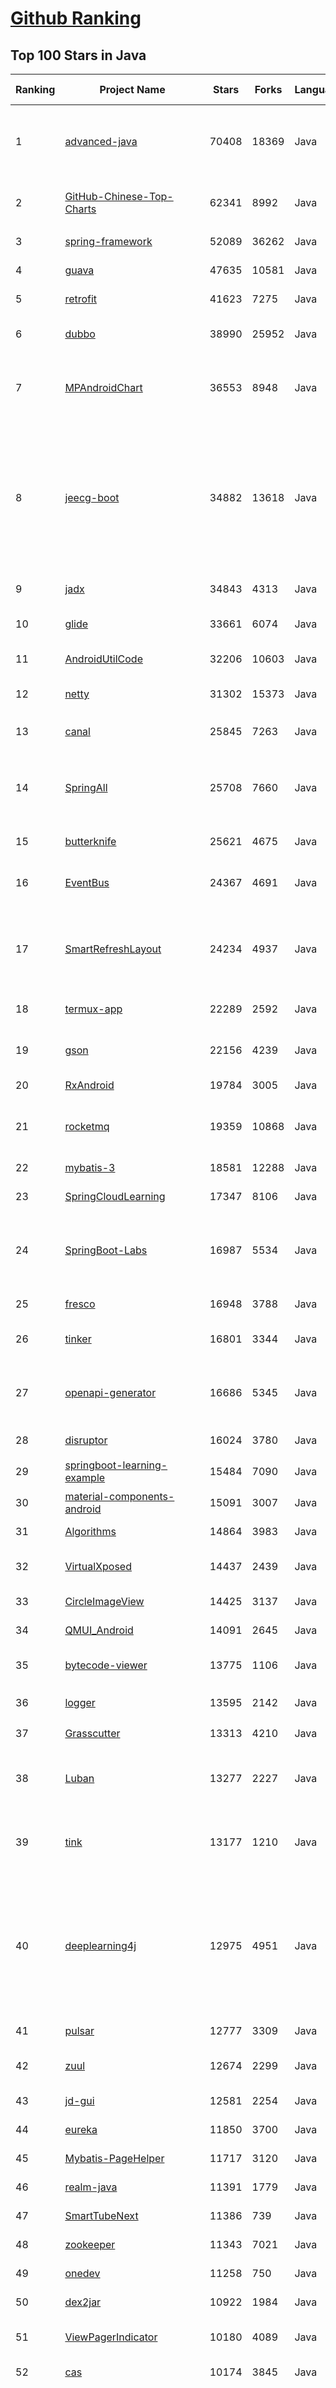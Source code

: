 [Github Ranking](../README.md)
==========

## Top 100 Stars in Java

| Ranking | Project Name | Stars | Forks | Language | Open Issues | Description | Last Commit |
| ------- | ------------ | ----- | ----- | -------- | ----------- | ----------- | ----------- |
| 1 | [advanced-java](https://github.com/doocs/advanced-java) | 70408 | 18369 | Java | 3 | 😮 Core Interview Questions & Answers For Experienced Java(Backend) Developers \| 互联网 Java 工程师进阶知识完全扫盲：涵盖高并发、分布式、高可用、微服务、海量数据处理等领域知识 | 2023-05-25T01:36:16Z |
| 2 | [GitHub-Chinese-Top-Charts](https://github.com/GrowingGit/GitHub-Chinese-Top-Charts) | 62341 | 8992 | Java | 116 | :cn: GitHub中文排行榜，各语言分设「软件 \| 资料」榜单，精准定位中文好项目。各取所需，高效学习。 | 2023-06-12T02:02:06Z |
| 3 | [spring-framework](https://github.com/spring-projects/spring-framework) | 52089 | 36262 | Java | 1258 | Spring Framework | 2023-06-11T16:23:49Z |
| 4 | [guava](https://github.com/google/guava) | 47635 | 10581 | Java | 626 | Google core libraries for Java | 2023-06-09T15:57:08Z |
| 5 | [retrofit](https://github.com/square/retrofit) | 41623 | 7275 | Java | 153 | A type-safe HTTP client for Android and the JVM | 2023-06-09T02:49:47Z |
| 6 | [dubbo](https://github.com/apache/dubbo) | 38990 | 25952 | Java | 810 | Apache Dubbo is a high-performance, java based, open source RPC framework. | 2023-06-12T02:10:19Z |
| 7 | [MPAndroidChart](https://github.com/PhilJay/MPAndroidChart) | 36553 | 8948 | Java | 2003 | A powerful 🚀 Android chart view / graph view library, supporting line- bar- pie- radar- bubble- and candlestick charts as well as scaling, panning and animations. | 2023-05-19T10:24:58Z |
| 8 | [jeecg-boot](https://github.com/jeecgboot/jeecg-boot) | 34882 | 13618 | Java | 26 | 🔥「企业级低代码平台」前后端分离架构SpringBoot 2.x，SpringCloud，Ant Design&Vue，Mybatis，Shiro，JWT。强大的代码生成器让前后端代码一键生成，无需写任何代码! 引领新的开发模式OnlineCoding->代码生成->手工MERGE，帮助Java项目解决70%重复工作，让开发更关注业务，既能快速提高效率，帮助公司节省成本，同时又不失灵活性。 | 2023-06-07T10:35:43Z |
| 9 | [jadx](https://github.com/skylot/jadx) | 34843 | 4313 | Java | 322 | Dex to Java decompiler | 2023-06-11T12:57:39Z |
| 10 | [glide](https://github.com/bumptech/glide) | 33661 | 6074 | Java | 425 | An image loading and caching library for Android focused on smooth scrolling | 2023-06-11T08:12:20Z |
| 11 | [AndroidUtilCode](https://github.com/Blankj/AndroidUtilCode) | 32206 | 10603 | Java | 259 | :fire: Android developers should collect the following utils(updating). | 2023-05-22T01:52:08Z |
| 12 | [netty](https://github.com/netty/netty) | 31302 | 15373 | Java | 537 | Netty project - an event-driven asynchronous network application framework | 2023-06-09T09:07:45Z |
| 13 | [canal](https://github.com/alibaba/canal) | 25845 | 7263 | Java | 958 | 阿里巴巴 MySQL binlog 增量订阅&消费组件  | 2023-05-30T16:38:33Z |
| 14 | [SpringAll](https://github.com/wuyouzhuguli/SpringAll) | 25708 | 7660 | Java | 16 | 循序渐进，学习Spring Boot、Spring Boot & Shiro、Spring Batch、Spring Cloud、Spring Cloud Alibaba、Spring Security & Spring Security OAuth2，博客Spring系列源码：https://mrbird.cc | 2022-10-31T09:56:20Z |
| 15 | [butterknife](https://github.com/JakeWharton/butterknife) | 25621 | 4675 | Java | 97 | Bind Android views and callbacks to fields and methods. | 2023-03-29T12:06:37Z |
| 16 | [EventBus](https://github.com/greenrobot/EventBus) | 24367 | 4691 | Java | 97 | Event bus for Android and Java that simplifies communication between Activities, Fragments, Threads, Services, etc. Less code, better quality. | 2023-05-27T17:58:03Z |
| 17 | [SmartRefreshLayout](https://github.com/scwang90/SmartRefreshLayout) | 24234 | 4937 | Java | 286 | 🔥下拉刷新、上拉加载、二级刷新、淘宝二楼、RefreshLayout、OverScroll，Android智能下拉刷新框架，支持越界回弹、越界拖动，具有极强的扩展性，集成了几十种炫酷的Header和 Footer。 | 2023-04-27T07:04:09Z |
| 18 | [termux-app](https://github.com/termux/termux-app) | 22289 | 2592 | Java | 300 | Termux - a terminal emulator application for Android OS extendible by variety of packages. | 2023-06-01T05:57:59Z |
| 19 | [gson](https://github.com/google/gson) | 22156 | 4239 | Java | 293 | A Java serialization/deserialization library to convert Java Objects into JSON and back | 2023-06-09T23:29:29Z |
| 20 | [RxAndroid](https://github.com/ReactiveX/RxAndroid) | 19784 | 3005 | Java | 1 | RxJava bindings for Android | 2023-02-20T12:33:53Z |
| 21 | [rocketmq](https://github.com/apache/rocketmq) | 19359 | 10868 | Java | 380 | Apache RocketMQ is a cloud native messaging and streaming platform, making it simple to build event-driven applications. | 2023-06-11T02:31:31Z |
| 22 | [mybatis-3](https://github.com/mybatis/mybatis-3) | 18581 | 12288 | Java | 128 | MyBatis SQL mapper framework for Java | 2023-06-11T22:22:53Z |
| 23 | [SpringCloudLearning](https://github.com/forezp/SpringCloudLearning) | 17347 | 8106 | Java | 39 | 《史上最简单的Spring Cloud教程源码》 | 2021-04-12T09:53:47Z |
| 24 | [SpringBoot-Labs](https://github.com/yudaocode/SpringBoot-Labs) | 16987 | 5534 | Java | 26 | 一个涵盖六个专栏：Spring Boot 2.X、Spring Cloud、Spring Cloud Alibaba、Dubbo、分布式消息队列、分布式事务的仓库。希望胖友小手一抖，右上角来个 Star，感恩 1024 | 2022-09-03T08:55:18Z |
| 25 | [fresco](https://github.com/facebook/fresco) | 16948 | 3788 | Java | 203 | An Android library for managing images and the memory they use. | 2023-06-10T21:12:41Z |
| 26 | [tinker](https://github.com/Tencent/tinker) | 16801 | 3344 | Java | 483 | Tinker is a hot-fix solution library for Android, it supports dex, library and resources update without reinstall apk. | 2023-06-11T03:14:20Z |
| 27 | [openapi-generator](https://github.com/OpenAPITools/openapi-generator) | 16686 | 5345 | Java | 3670 | OpenAPI Generator allows generation of API client libraries (SDK generation), server stubs, documentation and configuration automatically given an OpenAPI Spec (v2, v3) | 2023-06-11T20:35:30Z |
| 28 | [disruptor](https://github.com/LMAX-Exchange/disruptor) | 16024 | 3780 | Java | 8 | High Performance Inter-Thread Messaging Library | 2023-05-31T16:01:36Z |
| 29 | [springboot-learning-example](https://github.com/JeffLi1993/springboot-learning-example) | 15484 | 7090 | Java | 14 | spring boot 实践学习案例，是 spring boot 初学者及核心技术巩固的最佳实践。 | 2023-03-23T16:59:35Z |
| 30 | [material-components-android](https://github.com/material-components/material-components-android) | 15091 | 3007 | Java | 440 | Modular and customizable Material Design UI components for Android | 2023-06-09T15:03:32Z |
| 31 | [Algorithms](https://github.com/williamfiset/Algorithms) | 14864 | 3983 | Java | 53 | A collection of algorithms and data structures | 2023-06-09T03:54:51Z |
| 32 | [VirtualXposed](https://github.com/android-hacker/VirtualXposed) | 14437 | 2439 | Java | 124 | A simple app to use Xposed without root, unlock the bootloader or modify system image, etc. | 2022-09-09T02:58:50Z |
| 33 | [CircleImageView](https://github.com/hdodenhof/CircleImageView) | 14425 | 3137 | Java | 5 | A circular ImageView for Android | 2023-04-06T07:46:13Z |
| 34 | [QMUI_Android](https://github.com/Tencent/QMUI_Android) | 14091 | 2645 | Java | 418 | 提高 Android UI 开发效率的 UI 库 | 2023-04-07T10:42:07Z |
| 35 | [bytecode-viewer](https://github.com/Konloch/bytecode-viewer) | 13775 | 1106 | Java | 81 | A Java 8+ Jar & Android APK Reverse Engineering Suite (Decompiler, Editor, Debugger & More) | 2023-04-27T03:29:49Z |
| 36 | [logger](https://github.com/orhanobut/logger) | 13595 | 2142 | Java | 69 | ✔️ Simple, pretty and powerful logger for android | 2022-09-14T10:04:00Z |
| 37 | [Grasscutter](https://github.com/Grasscutters/Grasscutter) | 13313 | 4210 | Java | 59 | A server software reimplementation for a certain anime game. | 2023-06-11T20:26:35Z |
| 38 | [Luban](https://github.com/Curzibn/Luban) | 13277 | 2227 | Java | 145 | Luban(鲁班)—Image compression with efficiency very close to WeChat Moments/可能是最接近微信朋友圈的图片压缩算法 | 2021-11-06T13:32:29Z |
| 39 | [tink](https://github.com/google/tink) | 13177 | 1210 | Java | 33 | Tink is a multi-language, cross-platform, open source library that provides cryptographic APIs that are secure, easy to use correctly, and hard(er) to misuse. | 2023-06-08T20:18:45Z |
| 40 | [deeplearning4j](https://github.com/deeplearning4j/deeplearning4j) | 12975 | 4951 | Java | 610 | Suite of tools for deploying and training deep learning models using the JVM. Highlights include model import for keras, tensorflow, and onnx/pytorch, a modular and tiny c++ library for running math code and a java based math library on top of the core c++ library. Also includes samediff: a pytorch/tensorflow like library for running deep learning using automatic differentiation. | 2023-06-11T20:59:09Z |
| 41 | [pulsar](https://github.com/apache/pulsar) | 12777 | 3309 | Java | 911 | Apache Pulsar - distributed pub-sub messaging system | 2023-06-12T02:34:23Z |
| 42 | [zuul](https://github.com/Netflix/zuul) | 12674 | 2299 | Java | 241 | Zuul is a gateway service that provides dynamic routing, monitoring, resiliency, security, and more. | 2023-06-09T16:56:43Z |
| 43 | [jd-gui](https://github.com/java-decompiler/jd-gui) | 12581 | 2254 | Java | 192 | A standalone Java Decompiler GUI | 2023-02-21T09:24:20Z |
| 44 | [eureka](https://github.com/Netflix/eureka) | 11850 | 3700 | Java | 58 | AWS Service registry for resilient mid-tier load balancing and failover. | 2023-06-05T16:34:03Z |
| 45 | [Mybatis-PageHelper](https://github.com/pagehelper/Mybatis-PageHelper) | 11717 | 3120 | Java | 38 | Mybatis通用分页插件 | 2023-06-03T03:25:30Z |
| 46 | [realm-java](https://github.com/realm/realm-java) | 11391 | 1779 | Java | 359 | Realm is a mobile database: a replacement for SQLite & ORMs | 2023-06-02T08:21:35Z |
| 47 | [SmartTubeNext](https://github.com/yuliskov/SmartTubeNext) | 11386 | 739 | Java | 1365 | Ad free app for watching tube videos on Android TV boxes | 2023-06-11T10:06:34Z |
| 48 | [zookeeper](https://github.com/apache/zookeeper) | 11343 | 7021 | Java | 0 | Apache ZooKeeper | 2023-06-10T11:31:42Z |
| 49 | [onedev](https://github.com/theonedev/onedev) | 11258 | 750 | Java | 0 | Self-hosted Git Server with CI/CD and Kanban | 2023-06-11T14:08:26Z |
| 50 | [dex2jar](https://github.com/pxb1988/dex2jar) | 10922 | 1984 | Java | 385 | Tools to work with android .dex and java .class files | 2023-04-15T16:45:33Z |
| 51 | [ViewPagerIndicator](https://github.com/JakeWharton/ViewPagerIndicator) | 10180 | 4089 | Java | 135 | Paging indicator widgets compatible with the ViewPager from the Android Support Library and ActionBarSherlock. | 2017-11-26T17:13:46Z |
| 52 | [cas](https://github.com/apereo/cas) | 10174 | 3845 | Java | 0 | Apereo CAS - Identity & Single Sign On for all earthlings and beyond. | 2023-06-09T14:31:06Z |
| 53 | [newbee-mall](https://github.com/newbee-ltd/newbee-mall) | 10102 | 2575 | Java | 0 | 🔥 🎉newbee-mall是一套电商系统，包括基础版本(Spring Boot+Thymeleaf)、前后端分离版本(Spring Boot+Vue 3+Element-Plus+Vue-Router 4+Pinia+Vant 4) 、秒杀版本、Go语言版本、微服务版本(Spring Cloud Alibaba+Nacos+Sentinel+Seata+Spring Cloud Gateway+OpenFeign+ELK)。 前台商城系统包含首页门户、商品分类、新品上线、首页轮播、商品推荐、商品搜索、商品展示、购物车、订单结算、订单流程、个人订单管理、会员中心、帮助中心等模块。 后台管理系统包含数据面板、轮播图管理、商品管理、订单管理、会员管理、分类管理、设置等模块。 | 2023-05-31T08:54:56Z |
| 54 | [paascloud-master](https://github.com/paascloud/paascloud-master) | 9606 | 4354 | Java | 83 | spring cloud + vue + oAuth2.0全家桶实战，前后端分离模拟商城，完整的购物流程、后端运营平台，可以实现快速搭建企业级微服务项目。支持微信登录等三方登录。 | 2023-04-29T01:25:55Z |
| 55 | [OpenRefine](https://github.com/OpenRefine/OpenRefine) | 9524 | 1837 | Java | 584 | OpenRefine is a free, open source power tool for working with messy data and improving it | 2023-06-10T13:37:24Z |
| 56 | [Activiti](https://github.com/Activiti/Activiti) | 9457 | 6915 | Java | 456 | Activiti is a light-weight workflow and Business Process Management (BPM) Platform targeted at business people, developers and system admins. Its core is a super-fast and rock-solid BPMN 2 process engine for Java. It's open-source and distributed under the Apache license. Activiti runs in any Java application, on a server, on a cluster or in the cloud. It integrates perfectly with Spring, it is extremely lightweight and based on simple concepts.  | 2023-06-08T19:30:13Z |
| 57 | [cryptomator](https://github.com/cryptomator/cryptomator) | 9398 | 752 | Java | 273 | Multi-platform transparent client-side encryption of your files in the cloud | 2023-06-11T10:43:36Z |
| 58 | [storm](https://github.com/nathanmarz/storm) | 8873 | 1695 | Java | 0 | Distributed and fault-tolerant realtime computation: stream processing, continuous computation, distributed RPC, and more | 2017-08-16T04:24:20Z |
| 59 | [resilience4j](https://github.com/resilience4j/resilience4j) | 8820 | 1220 | Java | 149 | Resilience4j is a fault tolerance library designed for Java8 and functional programming | 2023-06-08T04:01:52Z |
| 60 | [Android-PullToRefresh](https://github.com/chrisbanes/Android-PullToRefresh) | 8744 | 4772 | Java | 0 | DEPRECATED | 2017-10-13T08:40:58Z |
| 61 | [android-gpuimage](https://github.com/cats-oss/android-gpuimage) | 8695 | 2254 | Java | 325 | Android filters based on OpenGL (idea from GPUImage for iOS) | 2022-08-03T16:07:30Z |
| 62 | [languagetool](https://github.com/languagetool-org/languagetool) | 8694 | 1062 | Java | 1825 | Style and Grammar Checker for 25+ Languages | 2023-06-11T16:48:38Z |
| 63 | [toBeBetterJavaer](https://github.com/itwanger/toBeBetterJavaer) | 8418 | 1276 | Java | 26 | 一份通俗易懂、风趣幽默的Java学习指南，内容涵盖Java基础、Java并发编程、Java虚拟机、Java企业级开发、Java面试等核心知识点。学Java，就认准二哥的Java进阶之路😄 | 2023-06-06T07:59:27Z |
| 64 | [Android-SpinKit](https://github.com/ybq/Android-SpinKit) | 8413 | 1307 | Java | 56 | Android  loading animations | 2023-05-28T14:27:04Z |
| 65 | [dropwizard](https://github.com/dropwizard/dropwizard) | 8402 | 3456 | Java | 9 | A damn simple library for building production-ready RESTful web services. | 2023-06-12T01:29:34Z |
| 66 | [Signal-Server](https://github.com/signalapp/Signal-Server) | 8282 | 1992 | Java | 0 | Server supporting the Signal Private Messenger applications on Android, Desktop, and iOS | 2023-06-09T16:17:10Z |
| 67 | [epoxy](https://github.com/airbnb/epoxy) | 8222 | 725 | Java | 286 | Epoxy is an Android library for building complex screens in a RecyclerView | 2023-05-25T09:33:07Z |
| 68 | [plantuml](https://github.com/plantuml/plantuml) | 8217 | 789 | Java | 391 | Generate diagrams from textual description | 2023-06-11T18:55:10Z |
| 69 | [atlas](https://github.com/alibaba/atlas) | 8108 | 1519 | Java | 84 | A powerful Android Dynamic Component Framework. | 2022-01-27T14:31:30Z |
| 70 | [react-native-image-picker](https://github.com/react-native-image-picker/react-native-image-picker) | 8063 | 2022 | Java | 183 | :sunrise_over_mountains: A React Native module that allows you to use native UI to select media from the device library or directly from the camera. | 2023-06-08T16:33:26Z |
| 71 | [spider-flow](https://github.com/ssssssss-team/spider-flow) | 8060 | 1547 | Java | 9 | 新一代爬虫平台，以图形化方式定义爬虫流程，不写代码即可完成爬虫。 | 2023-03-18T04:07:04Z |
| 72 | [LitePal](https://github.com/guolindev/LitePal) | 7992 | 1596 | Java | 83 | An Android library that makes developers use SQLite database extremely easy. | 2022-08-19T08:29:56Z |
| 73 | [HomeMirror](https://github.com/HannahMitt/HomeMirror) | 7890 | 688 | Java | 32 | Android application powering the mirror in my house | 2023-05-28T16:33:49Z |
| 74 | [material-theme-jetbrains](https://github.com/ChrisRM/material-theme-jetbrains) | 7883 | 474 | Java | 0 | JetBrains theme of Material Theme | 2022-01-26T21:43:17Z |
| 75 | [EhViewer](https://github.com/seven332/EhViewer) | 7835 | 978 | Java | 197 | [DEPRECATED] An Unofficial E-Hentai Application for Android | 2019-08-09T04:50:17Z |
| 76 | [metrics](https://github.com/dropwizard/metrics) | 7725 | 1821 | Java | 6 | :chart_with_upwards_trend: Capturing JVM- and application-level metrics. So you know what's going on. | 2023-06-12T02:04:46Z |
| 77 | [Paper](https://github.com/PaperMC/Paper) | 7607 | 1893 | Java | 276 | High performance Spigot fork that aims to fix gameplay and mechanics inconsistencies | 2023-06-12T02:34:15Z |
| 78 | [subsampling-scale-image-view](https://github.com/davemorrissey/subsampling-scale-image-view) | 7567 | 1133 | Java | 36 | Android library (AAR). Highly configurable, easily extendable deep zoom view for displaying huge images without loss of detail. Perfect for photo galleries, maps, building plans etc. | 2022-03-30T10:42:13Z |
| 79 | [zfile](https://github.com/zfile-dev/zfile) | 7478 | 1549 | Java | 44 | 在线云盘、网盘、OneDrive、云存储、私有云、对象存储、h5ai、上传、下载 | 2023-05-30T20:20:06Z |
| 80 | [MyBookshelf](https://github.com/gedoor/MyBookshelf) | 7412 | 1851 | Java | 229 | 阅读是一款可以自定义来源阅读网络内容的工具，为广大网络文学爱好者提供一种方便、快捷舒适的试读体验。 | 2022-04-01T02:57:15Z |
| 81 | [AndroidAsync](https://github.com/koush/AndroidAsync) | 7390 | 1569 | Java | 335 | Asynchronous socket, http(s) (client+server) and websocket library for android. Based on nio, not threads. | 2022-11-23T15:20:07Z |
| 82 | [dagger](https://github.com/square/dagger) | 7302 | 3088 | Java | 59 | A fast dependency injector for Android and Java. | 2021-08-26T11:07:52Z |
| 83 | [ShortcutBadger](https://github.com/leolin310148/ShortcutBadger) | 7271 | 1331 | Java | 177 | An Android library supports badge notification like iOS in Samsung, LG, Sony and HTC launchers. | 2022-11-29T15:20:47Z |
| 84 | [sweet-alert-dialog](https://github.com/pedant/sweet-alert-dialog) | 7257 | 1965 | Java | 144 | SweetAlert for Android, a beautiful and clever alert dialog | 2021-08-31T11:15:13Z |
| 85 | [im-server](https://github.com/wildfirechat/im-server) | 7219 | 1680 | Java | 1 | 即时通讯(IM)系统 | 2023-05-27T02:15:11Z |
| 86 | [LeetCode](https://github.com/yuanguangxin/LeetCode) | 7110 | 1897 | Java | 0 | LeetCode刷题记录与面试整理 | 2023-04-03T16:23:44Z |
| 87 | [XPopup](https://github.com/li-xiaojun/XPopup) | 7070 | 1116 | Java | 63 | 🔥XPopup2.0版本重磅来袭，2倍以上性能提升，带来可观的动画性能优化和交互细节的提升！！！功能强大，交互优雅，动画丝滑的通用弹窗！可以替代Dialog，PopupWindow，PopupMenu，BottomSheet，DrawerLayout，Spinner等组件，自带十几种效果良好的动画， 支持完全的UI和动画自定义！(Powerful and Beautiful Popup for Android，can absolutely replace Dialog，PopupWindow，PopupMenu，BottomSheet，DrawerLayout，Spinner. With built-in animators , very easy to custom popup view.) | 2023-05-13T06:51:28Z |
| 88 | [angel](https://github.com/Angel-ML/angel) | 6664 | 1632 | Java | 122 | A Flexible and Powerful Parameter Server for large-scale machine learning | 2022-11-24T08:07:54Z |
| 89 | [pentaho-kettle](https://github.com/pentaho/pentaho-kettle) | 6659 | 3242 | Java | 0 | Pentaho Data Integration ( ETL ) a.k.a Kettle | 2023-06-11T10:17:43Z |
| 90 | [graylog2-server](https://github.com/Graylog2/graylog2-server) | 6605 | 1005 | Java | 1428 | Free and open log management | 2023-06-12T01:07:16Z |
| 91 | [walle](https://github.com/Meituan-Dianping/walle) | 6601 | 1057 | Java | 102 | Android Signature V2 Scheme签名下的新一代渠道包打包神器 | 2021-09-07T07:01:35Z |
| 92 | [react-native-video](https://github.com/react-native-video/react-native-video) | 6581 | 2732 | Java | 178 | A <Video /> component for react-native | 2023-06-05T05:46:39Z |
| 93 | [AndroidPerformanceMonitor](https://github.com/markzhai/AndroidPerformanceMonitor) | 6536 | 1019 | Java | 51 | A transparent ui-block detection library for Android. (known as BlockCanary) | 2023-05-28T15:33:50Z |
| 94 | [flowable-engine](https://github.com/flowable/flowable-engine) | 6493 | 2350 | Java | 286 | A compact and highly efficient workflow and Business Process Management (BPM) platform for developers, system admins and business users. | 2023-06-09T13:10:25Z |
| 95 | [error-prone](https://github.com/google/error-prone) | 6477 | 730 | Java | 332 | Catch common Java mistakes as compile-time errors | 2023-06-08T21:29:46Z |
| 96 | [processing](https://github.com/processing/processing) | 6371 | 1545 | Java | 469 | Source code for the Processing Core and Development Environment (PDE) | 2023-01-31T12:21:20Z |
| 97 | [netty-socketio](https://github.com/mrniko/netty-socketio) | 6280 | 1582 | Java | 355 | Socket.IO server implemented on Java. Realtime java framework | 2023-06-02T21:18:47Z |
| 98 | [alluxio](https://github.com/Alluxio/alluxio) | 6265 | 2837 | Java | 537 | Alluxio, data orchestration for analytics and machine learning in the cloud | 2023-06-10T11:45:12Z |
| 99 | [MinecraftForge](https://github.com/MinecraftForge/MinecraftForge) | 6183 | 2553 | Java | 117 | Modifications to the Minecraft base files to assist in compatibility between mods. | 2023-06-12T02:11:51Z |
| 100 | [KnowStreaming](https://github.com/didi/KnowStreaming) | 6128 | 1178 | Java | 110 | 一站式云原生实时流数据平台，通过0侵入、插件化构建企业级Kafka服务，极大降低操作、存储和管理实时流数据门槛 | 2023-06-06T11:01:49Z |

